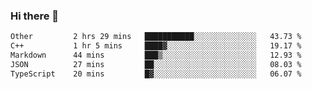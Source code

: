 ### Hi there 👋

<!--
**WShiBin/WShiBin** is a ✨ _special_ ✨ repository because its `README.md` (this file) appears on your GitHub profile.

Here are some ideas to get you started:

- 🔭 I’m currently working on ...
- 🌱 I’m currently learning ...
- 👯 I’m looking to collaborate on ...
- 🤔 I’m looking for help with ...
- 💬 Ask me about ...
- 📫 How to reach me: ...
- 😄 Pronouns: ...
- ⚡ Fun fact: ...
-->

<!--START_SECTION:waka-->

```txt
Other         2 hrs 29 mins   ███████████░░░░░░░░░░░░░░   43.73 %
C++           1 hr 5 mins     ████▓░░░░░░░░░░░░░░░░░░░░   19.17 %
Markdown      44 mins         ███▒░░░░░░░░░░░░░░░░░░░░░   12.93 %
JSON          27 mins         ██░░░░░░░░░░░░░░░░░░░░░░░   08.03 %
TypeScript    20 mins         █▓░░░░░░░░░░░░░░░░░░░░░░░   06.07 %
```

<!--END_SECTION:waka-->
